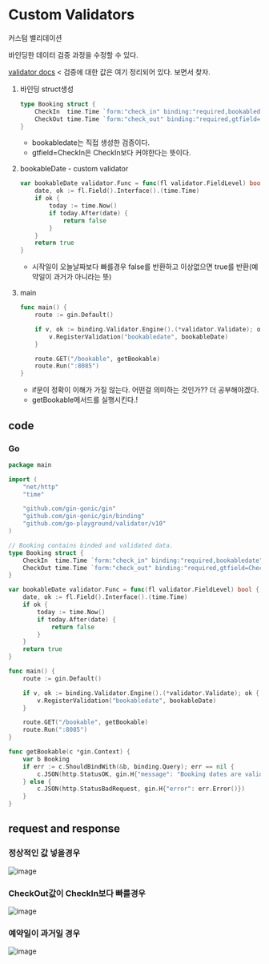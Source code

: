 # Custom Validators

커스텀 밸리데이션

바인딩한 데이터 검증 과정을 수정할 수 있다.

[validator docs](https://pkg.go.dev/github.com/go-playground/validator/v10#section-readme) < 검증에 대한 값은 여기 정리되어 있다. 보면서 찾자.

1. 바인딩 struct생성
    ```go
    type Booking struct {
    	CheckIn  time.Time `form:"check_in" binding:"required,bookabledate" time_format:"2006-01-02"`
	    CheckOut time.Time `form:"check_out" binding:"required,gtfield=CheckIn" time_format:"2006-01-02"`
    }
    ```
    - bookabledate는 직접 생성한 검증이다. 
    - gtfield=CheckIn은 CheckIn보다 커야한다는 뜻이다.
   
2. bookableDate - custom validator
    ```go
    var bookableDate validator.Func = func(fl validator.FieldLevel) bool {
	    date, ok := fl.Field().Interface().(time.Time)
	    if ok {
    		today := time.Now()
    		if today.After(date) {
    			return false
    		}
    	}
    	return true
    }
    ```
   - 시작일이 오늘날짜보다 빠를경우 false를 반환하고 이상없으면 true를 반환(예약일이 과거가 아니라는 뜻)

3. main
    ```go
    func main() {
        route := gin.Default()
    
        if v, ok := binding.Validator.Engine().(*validator.Validate); ok {
            v.RegisterValidation("bookabledate", bookableDate)
        }
    
        route.GET("/bookable", getBookable)
        route.Run(":8085")
    }
    ```
    - if문이 정확이 이해가 가질 않는다. 어떤걸 의미하는 것인가?? 더 공부해야겠다.
    - getBookable메서드를 실행시킨다.!


## code

### Go
```go
package main

import (
	"net/http"
	"time"

	"github.com/gin-gonic/gin"
	"github.com/gin-gonic/gin/binding"
	"github.com/go-playground/validator/v10"
)

// Booking contains binded and validated data.
type Booking struct {
	CheckIn  time.Time `form:"check_in" binding:"required,bookabledate" time_format:"2006-01-02"`
	CheckOut time.Time `form:"check_out" binding:"required,gtfield=CheckIn" time_format:"2006-01-02"`
}

var bookableDate validator.Func = func(fl validator.FieldLevel) bool {
	date, ok := fl.Field().Interface().(time.Time)
	if ok {
		today := time.Now()
		if today.After(date) {
			return false
		}
	}
	return true
}

func main() {
	route := gin.Default()

	if v, ok := binding.Validator.Engine().(*validator.Validate); ok {
		v.RegisterValidation("bookabledate", bookableDate)
	}

	route.GET("/bookable", getBookable)
	route.Run(":8085")
}

func getBookable(c *gin.Context) {
	var b Booking
	if err := c.ShouldBindWith(&b, binding.Query); err == nil {
		c.JSON(http.StatusOK, gin.H{"message": "Booking dates are valid!"})
	} else {
		c.JSON(http.StatusBadRequest, gin.H{"error": err.Error()})
	}
}
```

## request and response

### 정상적인 값 넣을경우

![image](https://user-images.githubusercontent.com/113662725/228295644-34c0b8c4-915f-4408-9255-842b4fd4f560.png)

### CheckOut값이 CheckIn보다 빠를경우

![image](https://user-images.githubusercontent.com/113662725/228296440-4503cead-3221-4268-93ef-3df9dbf050a8.png)

### 예약일이 과거일 경우

![image](https://user-images.githubusercontent.com/113662725/228298171-1f2a4549-e19e-4713-8970-480344f4bae2.png)